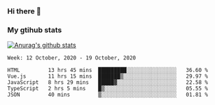 ### Hi there 👋

### My gtihub stats

[![Anurag's github stats](https://github-readme-stats.vercel.app/api?username=gaozhidong)](https://github.com/gaozhidong/github-readme-stats)

<!--START_SECTION:waka-->
```text
Week: 12 October, 2020 - 19 October, 2020

HTML         13 hrs 45 mins  █████████░░░░░░░░░░░░░░░░   36.60 % 
Vue.js       11 hrs 15 mins  ███████▒░░░░░░░░░░░░░░░░░   29.97 % 
JavaScript   8 hrs 29 mins   █████▓░░░░░░░░░░░░░░░░░░░   22.58 % 
TypeScript   2 hrs 5 mins    █▒░░░░░░░░░░░░░░░░░░░░░░░   05.55 % 
JSON         40 mins         ▒░░░░░░░░░░░░░░░░░░░░░░░░   01.81 % 
```
<!--END_SECTION:waka-->